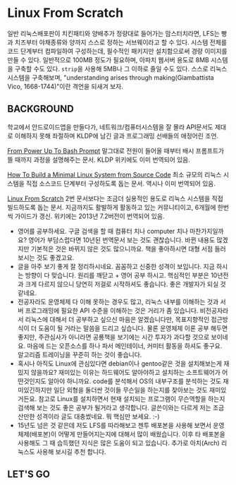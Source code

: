 # Linux From Scratch

일반 리눅스배포판이 치킨패티와 양배추가 정량대로 들어가는 맘스터치라면, LFS는 빵과 치즈부터 야채종류와 양까지 스스로 정하는 서브웨이라고 할 수 있다. 시스템 전체를 코드 단계부터 컴파일하여 구성하는데, 필수적인 패키지만 설치함으로써 경량 이미지를 만들 수 있다. 일반적으로 100MB 정도가 필요하며, 아파치 웹서버 용도로 8MB 시스템을 구축할 수도 있다. `strip`을 사용해 5MB나 그 이하로 줄일 수도 있다. 스스로 리눅스 시스템을 구축해보며, "understanding arises through making(Giambattista Vico, 1668-1744)"이란 격언을 되새겨 보자.

  

## BACKGROUND

학교에서 안드로이드앱을 만들다가, 네트워크/컴퓨터시스템을 잘 몰라 API문서도 제대로 이해하지 못해 좌절하며 KLDP에 남긴 글과 프로그래밍 선배들의 애정어린 조언.

  

[From Power Up To Bash Prompt](http://users.cecs.anu.edu.au/~okeefe/p2b/power2bash/power2bash.html) 말그대로 전원이 들어올 때부터 배시 프롬프트가 뜰 때까지 과정을 설명해주는 문서. KLDP 위키에도 이미 번역되어 있음.

[How To Build a Minimal Linux System from Source Code](http://users.cecs.anu.edu.au/~okeefe/p2b/buildMin/buildMin.html) 최소 규모의 리눅스 시스템을 직접 소스코드 단계부터 구성하도록 돕는 문서. 역시나 이미 번역되어 있음.

[Linux From Scratch](http://www.linuxfromscratch.org/lfs/view/stable/) 2번 문서보다는 조금더 실용적인 용도로 리눅스 시스템을 직접 빌드하도록 돕는 문서. 지금까지도 활발하게 활동하고 있는 커뮤니티이고, 6개월에 한번씩 가이드가 갱신. 위키에는 2013년 7.2버전이 번역되어 있음.

  


- 영어를 공부하세요. 구글 검색을 할 때 컴퓨터 치나 computer 치나 마찬가지일까요? 영어가 부담스럽다면 10년된 번역문서 보는 것도 괜찮습니다. 바뀐 내용도 많겠지만 기본적은 것은 바뀌지 않은 것도 많으니까요. 책을 좋아하시면 대형 서점 들러보시는 것도 좋겠고요.
- 글을 아주 보기 좋게 잘 정리하시네요. 꼼꼼하고 신중한 성격이 보입니다. 지금 하시는 방향이 다 맞습니다. 원리를 깨닫고 + 영어 공부 하시고. 핵심적인 부분은 10년전과 크게 다르지 않으니 당연히 저걸로 시작하셔도 좋습니다. 좋은 개발자가 되실 것 같네요.
- 전공자라도 운영체제 다 이해 못하는 경우도 많고, 리눅스 내부를 이해하는 것과 서버 프로그래밍에 필요한 API 수준을 이해하는 것은 거리가 좀 있습니다. 비전공자라서 리눅스에 대해서 더 공부하고 싶으신 마음은 알겠습니다만, 목표지향적인 접근방식이 더 도움이 될 거라는 말씀을 드리고 싶습니다. 물론 운영체제 이론 공부 해두면 좋지만, 주관심사가 아니라면 공룡책을 보기에는 시간 투자가 과다할 것으로 보이네요. 마음에 드는 오픈소스를 하나 파서 메인테이너, 커미터 활동을 하셔도 좋구요. 알고리즘 트레이닝을 꾸준히 하는 것이 좋습니다.
- 혹시나 아직도 Linux에 관심있다면 debian이나 gentoo같은 것을 설치해보는게 재밌지 않을까요? 재미있는 이유는 하드웨어도 알아야하고 설치하는 소프트웨어가 어떤것인지도
알아야 하니까요. code를 분석해서 OS의 내부구조를 분석하는 것도 재미있긴하지만 일단 외형을 둘더싼 것이들 무슨일을 하는지를 찾아보는 것도 재미있거든요. 참고로 Linux를 설치하면서 현재 설치되는 프로그램이 무슨역할을 하는지 검색해 보는 것도 좋은 공부가 될거라고 생각합니다. 글쓴이와는 다르게 저는 조금 산만한 성격이라 글도 대충썼네요. 뭐 핵심만 보세요. :-)
- 15년도 넘은 것 같은데 저도 LFS를 따라해보고 젠투 배포본을 사용해 보면서 운영체제(배포본)이 어떻게 만들어지는지에 대해서 많이 배웠습니다. 이후 타 배포본을 사용해도 그 때 습득했던 지식은 많은 도움이 되고 있습니다. 추가로 아치(Arch) 리눅스도 사용해 보시길 추천 합니다.

  

## LET'S GO









































